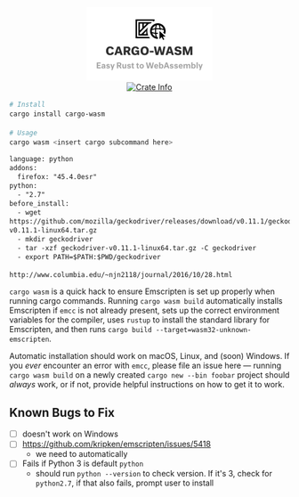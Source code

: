 <p align="center">
  <img src="https://raw.githubusercontent.com/lord/img/master/logo-cargowasm.png" alt="cargo wasm: Easy Rust to Webassembly" width="226">
  <br>
  <!-- <a href="https://travis-ci.org/lord/backtalk"><img src="https://travis-ci.org/lord/backtalk.svg?branch=master" alt="Build Status"></a> -->
  <a href="https://crates.io/crates/cargo-wasm"><img src="https://img.shields.io/crates/v/cargo-wasm.svg" alt="Crate Info"></a>
</p>

```sh
# Install
cargo install cargo-wasm

# Usage
cargo wasm <insert cargo subcommand here>
```

    language: python
    addons:
      firefox: "45.4.0esr"
    python:
      - "2.7"
    before_install:
      - wget https://github.com/mozilla/geckodriver/releases/download/v0.11.1/geckodriver-v0.11.1-linux64.tar.gz
      - mkdir geckodriver
      - tar -xzf geckodriver-v0.11.1-linux64.tar.gz -C geckodriver
      - export PATH=$PATH:$PWD/geckodriver

    http://www.columbia.edu/~njn2118/journal/2016/10/28.html

`cargo wasm` is a quick hack to ensure Emscripten is set up properly when running cargo commands. Running `cargo wasm build` automatically installs Emscripten if `emcc` is not already present, sets up the correct environment variables for the compiler, uses `rustup` to install the standard library for Emscripten, and then runs `cargo build --target=wasm32-unknown-emscripten`.

Automatic installation should work on macOS, Linux, and (soon) Windows. If you _ever_ encounter an error with `emcc`, please file an issue here — running `cargo wasm build` on a newly created `cargo new --bin foobar` project should _always_ work, or if not, provide helpful instructions on how to get it to work.

## Known Bugs to Fix

- [ ] doesn't work on Windows
- [ ] https://github.com/kripken/emscripten/issues/5418
  - we need to automatically
- [ ] Fails if Python 3 is default `python`
  - should run `python --version` to check version. If it's 3, check for `python2.7`, if that also fails, prompt user to install
